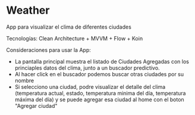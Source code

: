 # Weather
App para visualizar el clima de diferentes ciudades

Tecnologías: Clean Architecture + MVVM + Flow + Koin

Consideraciones para usar la App:
  - La pantalla principal muestra el listado de Ciudades Agregadas con los princiaples datos del clima, junto a un buscador predictivo.
  - Al hacer click en el buscador podemos buscar otras ciudades por su nombre
  - Si selecciono una ciudad, podre visualizar el detalle del clima (temperatura actual, estado, temperatura minima del día, temperatura máxima del día) y se puede agregar esa ciudad al home con el boton "Agregar ciudad"

